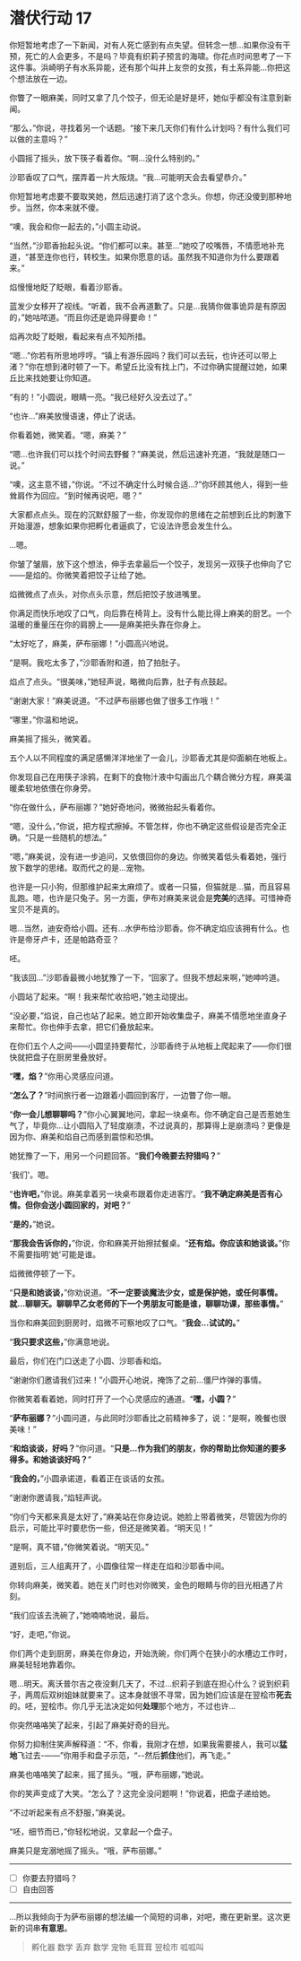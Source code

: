 # 潜伏行动 17

你短暂地考虑了一下新闻，对有人死亡感到有点失望。但转念一想...如果你没有干预，死亡的人会更多，不是吗？毕竟有织莉子预言的海啸。你花点时间思考了一下这件事。浜崎明子有水系异能，还有那个叫井上友奈的女孩，有土系异能...你把这个想法放在一边。

你瞥了一眼麻美，同时又拿了几个饺子，但无论是好是坏，她似乎都没有注意到新闻。

“那么，”你说，寻找着另一个话题。“接下来几天你们有什么计划吗？有什么我们可以做的主意吗？”

小圆摇了摇头，放下筷子看着你。“啊...没什么特别的。”

沙耶香叹了口气，摆弄着一片大阪烧。“我...可能明天会去看望恭介。”

你短暂地考虑要不要取笑她，然后迅速打消了这个念头。你想，你还没傻到那种地步。当然，你本来就不傻。

“噢，我会和你一起去的，”小圆主动说。

“当然，”沙耶香抬起头说。“你们都可以来。甚至...”她咬了咬嘴唇，不情愿地补充道，“甚至连你也行，转校生。如果你愿意的话。虽然我不知道你为什么要跟着来。”

焰慢慢地眨了眨眼，看着沙耶香。

蓝发少女移开了视线。“听着，我不会再道歉了。只是...我猜你做事诡异是有原因的，”她咕哝道。“而且你还是诡异得要命！”

焰再次眨了眨眼，看起来有点不知所措。

“嗯...”你若有所思地哼哼。“镇上有游乐园吗？我们可以去玩，也许还可以带上渚？”你在想到渚时顿了一下。希望丘比没有找上门，不过你确实提醒过她，如果丘比来找她要让你知道。

“有的！”小圆说，眼睛一亮。“我已经好久没去过了。”

“也许...”麻美放慢语速，停止了说话。

你看着她，微笑着。“嗯，麻美？”

“嗯...也许我们可以找个时间去野餐？”麻美说，然后迅速补充道，“我就是随口一说。”

“噢，这主意不错，”你说。“不过不确定什么时候合适...?”你环顾其他人，得到一些耸肩作为回应。“到时候再说吧，嗯？”

大家都点点头。现在的沉默舒服了一些，你发现你的思绪在之前想到丘比的刺激下开始漫游，想象如果你把孵化者逼疯了，它设法许愿会发生什么。

...嗯。

你皱了皱眉，放下这个想法，伸手去拿最后一个饺子，发现另一双筷子也伸向了它——是焰的。你微笑着把饺子让给了她。

焰微微点了点头，对你点头示意，然后把饺子放进嘴里。

你满足而快乐地叹了口气，向后靠在椅背上。没有什么能比得上麻美的厨艺。一个温暖的重量压在你的肩膀上——是麻美把头靠在你身上。

“太好吃了，麻美，萨布丽娜！”小圆高兴地说。

“是啊。我吃太多了，”沙耶香附和道，拍了拍肚子。

焰点了点头。“很美味，”她轻声说，略微向后靠，肚子有点鼓起。

“谢谢大家！”麻美说道。“不过萨布丽娜也做了很多工作哦！”

“哪里，”你温和地说。

麻美摇了摇头，微笑着。

五个人以不同程度的满足感懒洋洋地坐了一会儿，沙耶香尤其是仰面躺在地板上。

你发现自己在用筷子涂鸦，在剩下的食物汁液中勾画出几个耦合微分方程，麻美温暖柔软地依偎在你身旁。

“你在做什么，萨布丽娜？”她好奇地问，微微抬起头看着你。

“嗯，没什么，”你说，把方程式擦掉。不管怎样，你也不确定这些假设是否完全正确。“只是一些随机的想法。”

“嗯，”麻美说，没有进一步追问，又依偎回你的身边。你微笑着低头看着她，强行放下数学的思绪。取而代之的是...宠物。

也许是一只小狗，但那维护起来太麻烦了。或者一只猫，但猫就是...猫，而且容易乱跑。嗯，也许是只兔子。另一方面，伊布对麻美来说会是**完美**的选择。可惜神奇宝贝不是真的。

嗯...当然，迪安奇给小圆。还有...水伊布给沙耶香。你不确定焰应该拥有什么。也许是帝牙卢卡，还是帕路奇亚？

呸。

“我该回...”沙耶香最微小地犹豫了一下，“回家了。但我不想起来啊，”她呻吟道。

小圆站了起来。“啊！我来帮忙收拾吧，”她主动提出。

“没必要，”焰说，自己也站了起来。她立即开始收集盘子，麻美不情愿地坐直身子来帮忙。你也伸手去拿，把它们叠放起来。

在你们五个人之间——小圆坚持要帮忙，沙耶香终于从地板上爬起来了——你们很快就把盘子在厨房里叠放好。

“**嘿，焰？**”你用心灵感应问道。

“**怎么了？**”时间旅行者一边跟着小圆回到客厅，一边瞥了你一眼。

“**你一会儿想聊聊吗？**”你小心翼翼地问，拿起一块桌布。你不确定自己是否惹她生气了，毕竟你...让小圆陷入了轻度崩溃，不过说真的，那算得上是崩溃吗？更像是因为你、麻美和焰自己而感到震惊和恐惧。

她犹豫了一下，用另一个问题回答。“**我们今晚要去狩猎吗？**”

'我们'。嗯。

“**也许吧，**”你说。麻美拿着另一块桌布跟着你走进客厅。“**我不确定麻美是否有心情。但你会送小圆回家的，对吧？**”

“**是的，**”她说。

“**那我会告诉你的，**”你说，你和麻美开始擦拭餐桌。“**还有焰。你应该和她谈谈。**”你不需要指明'她'可能是谁。

焰微微停顿了一下。

“**只是和她谈谈，**”你劝说道。“**不一定要谈魔法少女，或是保护她，或任何事情。就...聊聊天。聊聊早乙女老师的下一个男朋友可能是谁，聊聊功课，那些事情。**”

当你和麻美回到厨房时，焰微不可察地叹了口气。“**我会...试试的。**”

“**我只要求这些，**”你满意地说。

最后，你们在门口送走了小圆、沙耶香和焰。

“谢谢你们邀请我们过来！”小圆开心地说，掩饰了之前...僵尸炸弹的事情。

你微笑着看着她，同时打开了一个心灵感应的通道。“**嘿，小圆？**”

“**萨布丽娜？**”小圆问道，与此同时沙耶香比之前精神多了，说：“是啊，晚餐也很美味！”

“**和焰谈谈，好吗？**”你问道。“**只是...作为我们的朋友，你的帮助比你知道的要多得多。和她谈谈好吗？**”

“**我会的，**”小圆承诺道，看着正在谈话的女孩。

“谢谢你邀请我，”焰轻声说。

“你们今天都来真是太好了，”麻美站在你身边说。她脸上带着微笑，尽管因为你的启示，可能比平时要悲伤一些，但还是微笑着。“明天见！”

“是啊，真不错，”你微笑着说。“明天见。”

道别后，三人组离开了，小圆像往常一样走在焰和沙耶香中间。

你转向麻美，微笑着。她在关门时也对你微笑，金色的眼睛与你的目光相遇了片刻。

“我们应该去洗碗了，”她喃喃地说，最后。

“好，走吧，”你说。

你们两个走到厨房，麻美在你身边，开始洗碗，你们两个在狭小的水槽边工作时，麻美轻轻地靠着你。

嗯...明天。离沃普尔吉之夜没剩几天了，不过...织莉子到底在担心什么？说到织莉子，两周后双树姐妹就要来了。这本身就很不寻常，因为她们应该是在翌桧市**死去**的。呸，翌桧市。你几乎无法决定如何**处理**那个地方，不过也许...

你突然咯咯笑了起来，引起了麻美好奇的目光。

你努力抑制住笑声解释道：“不，你看，我刚才在想，如果我需要接人，我可以**猛地**飞过去-——”你用手和盘子示范，“--然后**抓住**他们，再飞走。”

麻美也咯咯笑了起来，摇了摇头。“哦，萨布丽娜，”她说。 

你的笑声变成了大笑。“怎么了？这完全没问题啊！”你说着，把盘子递给她。

“不过听起来有点不舒服，”麻美说。

“呸，细节而已，”你轻松地说，又拿起一个盘子。

麻美只是宠溺地摇了摇头。“哦，萨布丽娜。”

---

- [ ] 你要去狩猎吗？ 
- [ ] 自由回答

---

...所以我倾向于为萨布丽娜的想法编一个简短的词串，对吧，撒在更新里。这次更新的词串**有意思**。

> 孵化器 数学 丢弃 数学 宠物 毛茸茸 翌桧市 呱呱叫
